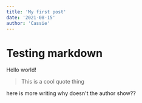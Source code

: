 ```yaml
---
title: 'My first post'
date: '2021-08-15'
author: 'Cassie'
---
```


# Testing markdown
Hello world!

> This is a cool quote thing

here is more writing
why doesn't the author show??

<!-- <link rel="stylesheet" href="https://cdn.jsdelivr.net/npm/bulma@0.9.0/css/bulma.min.css"> -->
